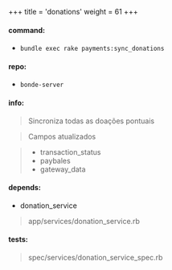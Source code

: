 +++
title = 'donations'
weight = 61
+++



#### command:

- `bundle exec rake payments:sync_donations`

#### repo:

- `bonde-server`

#### info:

> Sincroniza todas as doações pontuais

> Campos atualizados

> - transaction_status
> - paybales 
> - gateway_data

#### depends:

- donation_service 

> app/services/donation_service.rb

#### tests:

> spec/services/donation_service_spec.rb

